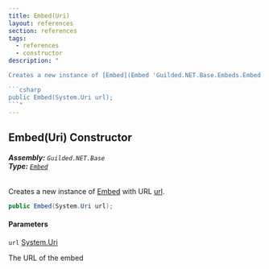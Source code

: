 ```yaml
---
title: Embed(Uri)
layout: references
section: references
tags:
  - references
  - constructor
description: "

Creates a new instance of [Embed](Embed 'Guilded.NET.Base.Embeds.Embed') with URL [url](Embed.Embed(Uri)#Guilded.NET.Base.Embeds.Embed.Embed(System.Uri).url 'Guilded.NET.Base.Embeds.Embed.Embed(System.Uri).url').

```csharp
public Embed(System.Uri url);
```"
---
```


## Embed(Uri) Constructor
###### **Assembly:** `Guilded.NET.Base`<br/>**Type:** [`Embed`](Embed 'Guilded.NET.Base.Embeds.Embed')

Creates a new instance of [Embed](Embed 'Guilded.NET.Base.Embeds.Embed') with URL [url](Embed.Embed(Uri)#Guilded.NET.Base.Embeds.Embed.Embed(System.Uri).url 'Guilded.NET.Base.Embeds.Embed.Embed(System.Uri).url').

```csharp
public Embed(System.Uri url);
```
#### Parameters

<a name='Guilded.NET.Base.Embeds.Embed.Embed(System.Uri).url'></a>

`url` [System.Uri](https://docs.microsoft.com/en-us/dotnet/api/System.Uri 'System.Uri')

The URL of the embed